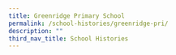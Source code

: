 ```yaml
---
title: Greenridge Primary School
permalink: /school-histories/greenridge-pri/
description: ""
third_nav_title: School Histories
---
```

